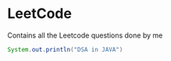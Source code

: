 # LeetCode
Contains all the Leetcode questions done by me

```java
System.out.println("DSA in JAVA")

```

